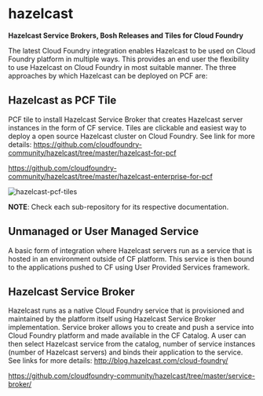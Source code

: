 # hazelcast
**Hazelcast Service Brokers, Bosh Releases and Tiles for Cloud Foundry**

The latest Cloud Foundry integration enables Hazelcast to be used on Cloud Foundry platform in multiple ways. This provides an end user the flexibility to use Hazelcast on Cloud Foundry in most suitable manner. The three approaches by which Hazelcast can be deployed on PCF are:

## Hazelcast as PCF Tile 
PCF tile to install Hazelcast Service Broker that creates Hazelcast server instances in the form of CF service. Tiles are clickable and easiest way to deploy a open source Hazelcast cluster on Cloud Foundry.
See link for more details: 
https://github.com/cloudfoundry-community/hazelcast/tree/master/hazelcast-for-pcf

https://github.com/cloudfoundry-community/hazelcast/tree/master/hazelcast-enterprise-for-pcf

![hazelcast-pcf-tiles](https://cloud.githubusercontent.com/assets/7980465/17696525/8e2c50fa-63cc-11e6-956d-7bc7c29d1b9b.png)

**NOTE**: Check each sub-repository for its respective documentation.

## Unmanaged or User Managed Service
A basic form of integration where Hazelcast servers run as a service that is hosted in an environment outside of CF platform. This service is then bound to the applications pushed to CF using User Provided Services framework.

## Hazelcast Service Broker 
Hazelcast runs as a native Cloud Foundry service that is provisioned and maintained by the platform itself using Hazelcast Service Broker implementation. Service broker allows you to create and push a service into Cloud Foundry platform and made available in the CF Catalog. A user can then select Hazelcast service from the catalog, number of service instances (number of Hazelcast servers) and binds their application to the service.
See links for more details: 
http://blog.hazelcast.com/cloud-foundry/

https://github.com/cloudfoundry-community/hazelcast/tree/master/service-broker/
